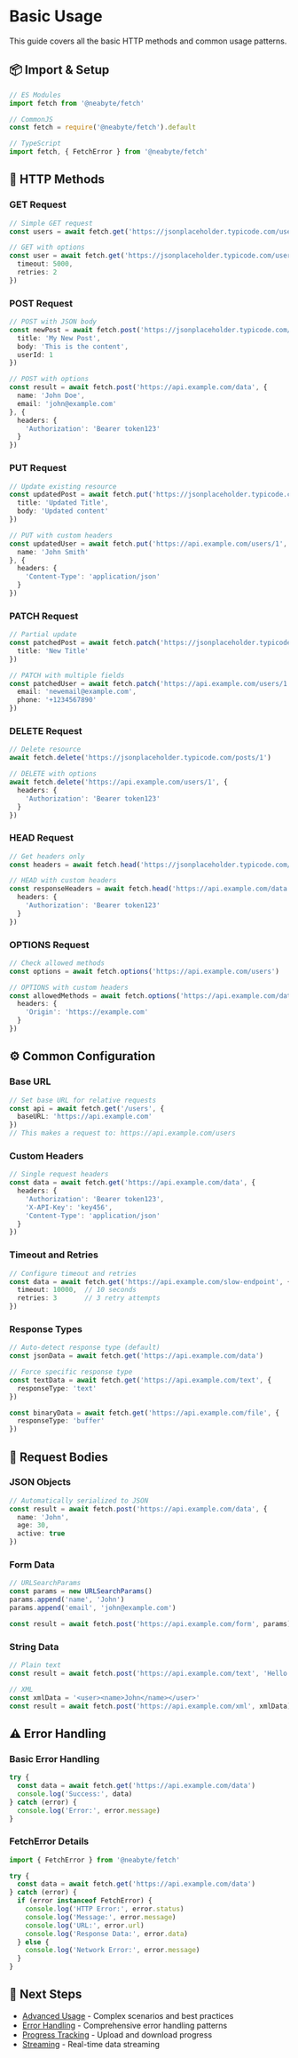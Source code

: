 # Basic Usage

This guide covers all the basic HTTP methods and common usage patterns.

## 📦 Import & Setup

```typescript
// ES Modules
import fetch from '@neabyte/fetch'

// CommonJS
const fetch = require('@neabyte/fetch').default

// TypeScript
import fetch, { FetchError } from '@neabyte/fetch'
```

## 🔗 HTTP Methods

### GET Request

```typescript
// Simple GET request
const users = await fetch.get('https://jsonplaceholder.typicode.com/users')

// GET with options
const user = await fetch.get('https://jsonplaceholder.typicode.com/users/1', {
  timeout: 5000,
  retries: 2
})
```

### POST Request

```typescript
// POST with JSON body
const newPost = await fetch.post('https://jsonplaceholder.typicode.com/posts', {
  title: 'My New Post',
  body: 'This is the content',
  userId: 1
})

// POST with options
const result = await fetch.post('https://api.example.com/data', {
  name: 'John Doe',
  email: 'john@example.com'
}, {
  headers: {
    'Authorization': 'Bearer token123'
  }
})
```

### PUT Request

```typescript
// Update existing resource
const updatedPost = await fetch.put('https://jsonplaceholder.typicode.com/posts/1', {
  title: 'Updated Title',
  body: 'Updated content'
})

// PUT with custom headers
const updatedUser = await fetch.put('https://api.example.com/users/1', {
  name: 'John Smith'
}, {
  headers: {
    'Content-Type': 'application/json'
  }
})
```

### PATCH Request

```typescript
// Partial update
const patchedPost = await fetch.patch('https://jsonplaceholder.typicode.com/posts/1', {
  title: 'New Title'
})

// PATCH with multiple fields
const patchedUser = await fetch.patch('https://api.example.com/users/1', {
  email: 'newemail@example.com',
  phone: '+1234567890'
})
```

### DELETE Request

```typescript
// Delete resource
await fetch.delete('https://jsonplaceholder.typicode.com/posts/1')

// DELETE with options
await fetch.delete('https://api.example.com/users/1', {
  headers: {
    'Authorization': 'Bearer token123'
  }
})
```

### HEAD Request

```typescript
// Get headers only
const headers = await fetch.head('https://jsonplaceholder.typicode.com/posts')

// HEAD with custom headers
const responseHeaders = await fetch.head('https://api.example.com/data', {
  headers: {
    'Authorization': 'Bearer token123'
  }
})
```

### OPTIONS Request

```typescript
// Check allowed methods
const options = await fetch.options('https://api.example.com/users')

// OPTIONS with custom headers
const allowedMethods = await fetch.options('https://api.example.com/data', {
  headers: {
    'Origin': 'https://example.com'
  }
})
```

## ⚙️ Common Configuration

### Base URL

```typescript
// Set base URL for relative requests
const api = await fetch.get('/users', {
  baseURL: 'https://api.example.com'
})
// This makes a request to: https://api.example.com/users
```

### Custom Headers

```typescript
// Single request headers
const data = await fetch.get('https://api.example.com/data', {
  headers: {
    'Authorization': 'Bearer token123',
    'X-API-Key': 'key456',
    'Content-Type': 'application/json'
  }
})
```

### Timeout and Retries

```typescript
// Configure timeout and retries
const data = await fetch.get('https://api.example.com/slow-endpoint', {
  timeout: 10000,  // 10 seconds
  retries: 3       // 3 retry attempts
})
```

### Response Types

```typescript
// Auto-detect response type (default)
const jsonData = await fetch.get('https://api.example.com/data')

// Force specific response type
const textData = await fetch.get('https://api.example.com/text', {
  responseType: 'text'
})

const binaryData = await fetch.get('https://api.example.com/file', {
  responseType: 'buffer'
})
```

## 📝 Request Bodies

### JSON Objects

```typescript
// Automatically serialized to JSON
const result = await fetch.post('https://api.example.com/data', {
  name: 'John',
  age: 30,
  active: true
})
```

### Form Data

```typescript
// URLSearchParams
const params = new URLSearchParams()
params.append('name', 'John')
params.append('email', 'john@example.com')

const result = await fetch.post('https://api.example.com/form', params)
```

### String Data

```typescript
// Plain text
const result = await fetch.post('https://api.example.com/text', 'Hello World')

// XML
const xmlData = '<user><name>John</name></user>'
const result = await fetch.post('https://api.example.com/xml', xmlData)
```

## ⚠️ Error Handling

### Basic Error Handling

```typescript
try {
  const data = await fetch.get('https://api.example.com/data')
  console.log('Success:', data)
} catch (error) {
  console.log('Error:', error.message)
}
```

### FetchError Details

```typescript
import { FetchError } from '@neabyte/fetch'

try {
  const data = await fetch.get('https://api.example.com/data')
} catch (error) {
  if (error instanceof FetchError) {
    console.log('HTTP Error:', error.status)
    console.log('Message:', error.message)
    console.log('URL:', error.url)
    console.log('Response Data:', error.data)
  } else {
    console.log('Network Error:', error.message)
  }
}
```

## 🚀 Next Steps

- [Advanced Usage](./advanced-usage.md) - Complex scenarios and best practices
- [Error Handling](./error-handling.md) - Comprehensive error handling patterns
- [Progress Tracking](./progress-tracking.md) - Upload and download progress
- [Streaming](./streaming.md) - Real-time data streaming
